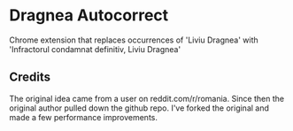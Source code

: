 # Dragnea Autocorrect

Chrome extension that replaces occurrences of 'Liviu Dragnea' with 'Infractorul condamnat definitiv, Liviu Dragnea'



## Credits

The original idea came from a user on reddit.com/r/romania. Since then the original author pulled down the github repo.
I've forked the original and made a few performance improvements.


